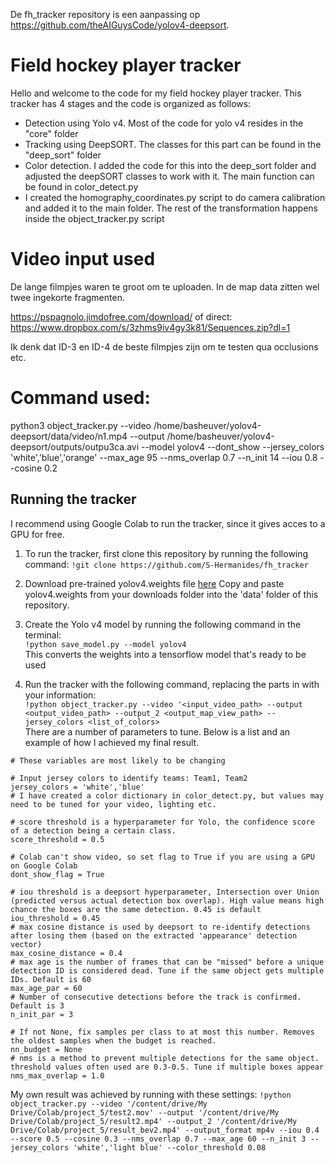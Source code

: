 De fh_tracker repository is een aanpassing op https://github.com/theAIGuysCode/yolov4-deepsort.

# Field hockey player tracker

Hello and welcome to the code for my field hockey player tracker. 
This tracker has 4 stages and the code is organized as follows:
* Detection using Yolo v4. Most of the code for yolo v4 resides in the "core" folder
* Tracking using DeepSORT. The classes for this part can be found in the "deep_sort" folder
* Color detection. I added the code for this into the deep_sort folder and adjusted the deepSORT 
classes to work with it. The main function can be found in color_detect.py
* I created the homography_coordinates.py script to do camera calibration and added it to the main folder.
The rest of the transformation happens inside the object_tracker.py script

# Video input used
De lange filmpjes waren te groot om te uploaden. In de map data zitten wel twee ingekorte fragmenten.

https://pspagnolo.jimdofree.com/download/ of direct: https://www.dropbox.com/s/3zhms9iv4gy3k81/Sequences.zip?dl=1

Ik denk dat ID-3 en ID-4 de beste filmpjes zijn om te testen qua occlusions etc.


# Command used:
python3 object_tracker.py --video /home/basheuver/yolov4-deepsort/data/video/n1.mp4 --output /home/basheuver/yolov4-deepsort/outputs/outpu3ca.avi --model yolov4 --dont_show --jersey_colors 'white','blue','orange' --max_age 95 --nms_overlap 0.7 --n_init 14 --iou 0.8 --cosine 0.2

## Running the tracker

I recommend using Google Colab to run the tracker, since it gives acces to a GPU for free.

1. To run the tracker, first clone this repository by running the following command:
```!git clone https://github.com/S-Hermanides/fh_tracker```

2. Download pre-trained yolov4.weights file [here](https://drive.google.com/open?id=1cewMfusmPjYWbrnuJRuKhPMwRe_b9PaT)
Copy and paste yolov4.weights from your downloads folder into the 'data' folder of this repository.

3. Create the Yolo v4 model by running the following command in the terminal:  
```!python save_model.py --model yolov4```  
This converts the weights into a tensorflow model that's ready to be used

4. Run the tracker with the following command, replacing the parts in <brackets> with your information:  
```!python object_tracker.py --video '<input_video_path> --output <output_video_path> --output_2 <output_map_view_path> --jersey_colors <list_of_colors>```  
There are a number of parameters to tune. Below is a list and an example of how I achieved my final result.

```
# These variables are most likely to be changing

# Input jersey colors to identify teams: Team1, Team2
jersey_colors = 'white','blue'
# I have created a color dictionary in color_detect.py, but values may need to be tuned for your video, lighting etc.

# score threshold is a hyperparameter for Yolo, the confidence score of a detection being a certain class.
score_threshold = 0.5

# Colab can't show video, so set flag to True if you are using a GPU on Google Colab
dont_show_flag = True

# iou threshold is a deepsort hyperparameter, Intersection over Union (predicted versus actual detection box overlap). High value means high chance the boxes are the same detection. 0.45 is default
iou_threshold = 0.45
# max cosine distance is used by deepsort to re-identify detections after losing them (based on the extracted 'appearance' detection vector)
max_cosine_distance = 0.4
# max age is the number of frames that can be "missed" before a unique detection ID is considered dead. Tune if the same object gets multiple IDs. Default is 60
max_age_par = 60
# Number of consecutive detections before the track is confirmed. Default is 3
n_init_par = 3

# If not None, fix samples per class to at most this number. Removes the oldest samples when the budget is reached.
nn_budget = None
# nms is a method to prevent multiple detections for the same object. threshold values often used are 0.3-0.5. Tune if multiple boxes appear
nms_max_overlap = 1.0
```

My own result was achieved by running with these settings:
```!python object_tracker.py --video '/content/drive/My Drive/Colab/project_5/test2.mov' --output '/content/drive/My Drive/Colab/project_5/result2.mp4' --output_2 '/content/drive/My Drive/Colab/project_5/result_bev2.mp4' --output_format mp4v --iou 0.4 --score 0.5 --cosine 0.3 --nms_overlap 0.7 --max_age 60 --n_init 3 --jersey_colors 'white','light blue' --color_threshold 0.08```
